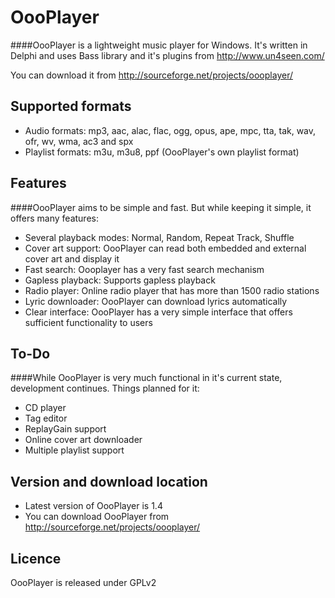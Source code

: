 OooPlayer
=========

####OooPlayer is a lightweight music player for Windows. It's written in Delphi and uses Bass library and it's plugins from http://www.un4seen.com/

You can download it from http://sourceforge.net/projects/oooplayer/

Supported formats
--
* Audio formats: mp3, aac, alac, flac, ogg, opus, ape, mpc, tta, tak, wav, ofr, wv, wma, ac3 and spx
* Playlist formats: m3u, m3u8, ppf (OooPlayer's own playlist format)

Features
----
####OooPlayer aims to be simple and fast. But while keeping it simple, it offers many features:
* Several playback modes: Normal, Random, Repeat Track, Shuffle
* Cover art support: OooPlayer can read both embedded and external cover art and display it
* Fast search: Oooplayer has a very fast search mechanism
* Gapless playback: Supports gapless playback
* Radio player: Online radio player that has more than 1500 radio stations
* Lyric downloader: OooPlayer can download lyrics automatically
* Clear interface: OooPlayer has a very simple interface that offers sufficient functionality to users

To-Do
---
####While OooPlayer is very much functional in it's current state, development continues. Things planned for it:
* CD player
* Tag editor
* ReplayGain support
* Online cover art downloader
* Multiple playlist support

Version and download location
---
* Latest version of OooPlayer is 1.4
* You can download OooPlayer from http://sourceforge.net/projects/oooplayer/

Licence
---
OooPlayer is released under GPLv2